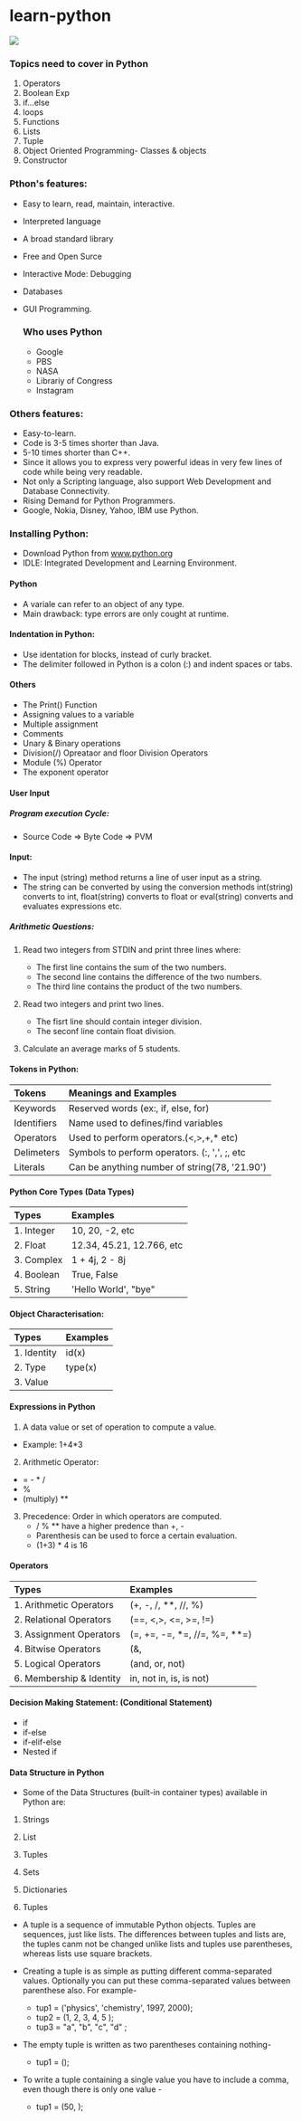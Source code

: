 
# learn-python
![](https://static1.makeuseofimages.com/wordpress/wp-content/uploads/2023/04/python-logo-with-scribbled-python-functions-3.jpg)

### Topics need to cover in Python
1. Operators
2. Boolean Exp
3. if...else
4. loops
5. Functions
6. Lists
7. Tuple
8. Object Oriented Programming- Classes & objects
9. Constructor

### Pthon's features:
* Easy to learn, read, maintain, interactive.
* Interpreted language
* A broad standard library
* Free and Open Surce
* Interactive Mode: Debugging
* Databases
* GUI Programming.

  ### Who uses Python
  * Google
  * PBS
  * NASA
  * Librariy of Congress
  * Instagram
 
### Others features:
* Easy-to-learn.
* Code is 3-5 times shorter than Java.
* 5-10 times shorter than C++.
* Since it allows you to express very powerful ideas in very few lines of code while being very readable.
* Not only a Scripting language, also support Web Development and Database Connectivity.
* Rising Demand for Python Programmers.
* Google, Nokia, Disney, Yahoo, IBM use Python.

### Installing Python:
* Download Python from www.python.org
* IDLE: Integrated Development and Learning Environment.

#### Python
* A variale can refer to an object of any type.
* Main drawback: type errors are only cought at runtime.

#### Indentation in Python:
* Use identation for blocks, instead of curly bracket.
* The delimiter followed in Python is a colon (:) and indent spaces or tabs.
#### Others
* The Print() Function
* Assigning values to a variable
* Multiple assignment
* Comments
* Unary & Binary operations
* Division(/) Opreataor and floor Division Operators
* Module (%) Operator
* The exponent operator 
  
#### User Input
##### Program execution Cycle:
* Source Code => Byte Code => PVM

#### Input:
* The input (string) method returns a line of user input as a string.
* The string can be converted by using the conversion methods int(string) converts to int, float(string) converts to float or eval(string) converts and evaluates expressions etc.

##### Arithmetic Questions:
1. Read two integers from STDIN and print three lines where:
   * The first line contains the sum of the two numbers.
   * The second line contains the difference of the two numbers.
   * The third line contains the product of the two numbers.
  
2. Read two integers and print two lines.
   * The fisrt line should contain integer division.
   * The seconf line contain float division.

3. Calculate an average marks of 5 students.

#### Tokens in Python:
| Tokens                                                              | Meanings and Examples                                                                                      |
| :------------------------------------------------------------------ | :----------------------------------------------------------------------------------------- |
| Keywords| Reserved words (ex:, if, else, for)
| Identifiers | Name used to defines/find variables
| Operators | Used to perform operators.(<,>,+,* etc)
| Delimeters | Symbols to perform operators. (:, ',', ;, etc
|Literals | Can be anything number of string(78, '21.90')

#### Python Core Types (Data Types)
| Types                                                               | Examples                                                                                      |
| :------------------------------------------------------------------ | :----------------------------------------------------------------------------------------- |
| 1. Integer | 10, 20, -2, etc
| 2. Float | 12.34, 45.21, 12.766, etc
| 3. Complex | 1 + 4j, 2 - 8j
| 4. Boolean | True, False
| 5. String | 'Hello World', "bye"

#### Object Characterisation:
| Types                                                               | Examples                                                                                      |
| :------------------------------------------------------------------ | :----------------------------------------------------------------------------------------- |
| 1. Identity | id(x)
| 2. Type | type(x)
| 3. Value |

#### Expressions in Python
1. A data value or set of operation to compute a value.
* Example: 1+4*3

2. Arithmetic Operator:
* = - * /
* %
* (multiply) **

3. Precedence: Order in which operators are computed.
   * / % ** have a higher predence than +, -
   * Parenthesis can be used to force a certain evaluation.
   * (1+3) * 4 is 16

#### Operators
| Types                                                               | Examples                                                                                      |
| :------------------------------------------------------------------ | :----------------------------------------------------------------------------------------- |
| 1. Arithmetic Operators | (+, -, /, **, //, %)
| 2. Relational Operators | (==, <,>, <=, >=, !=)
| 3. Assignment Operators | (=, +=, -=, *=, //=, %=, **=)
| 4. Bitwise Operators | (&,|,^,~, <<,>>)
| 5. Logical Operators | (and, or, not)
| 6. Membership & Identity | in, not in, is, is not)

#### Decision Making Statement: (Conditional Statement)
* if
* if-else
* if-elif-else
* Nested if

#### Data Structure in Python
* Some of the Data Structures (built-in container types) available in Python are:
1. Strings
2. List
3. Tuples
4. Sets
5. Dictionaries

3. Tuples
* A tuple is a sequence of immutable Python objects. Tuples are sequences, just like lists. The differences between tuples and lists are, the tuples canm not be changed unlike lists and tuples use parentheses, whereas lists use square brackets.
* Creating a tuple is as simple as putting different comma-separated values. Optionally you can put these comma-separated values between parenthese also. For example-
  * tup1 = ('physics', 'chemistry', 1997, 2000);
  * tup2 = (1, 2, 3, 4, 5 );
  * tup3 = "a", "b", "c", "d" ;

* The empty tuple is written as two parentheses containing nothing-
  * tup1 = ();

* To write a tuple containing a single value you have to include a comma, even though there is only one value -
  * tup1 = (50, );

